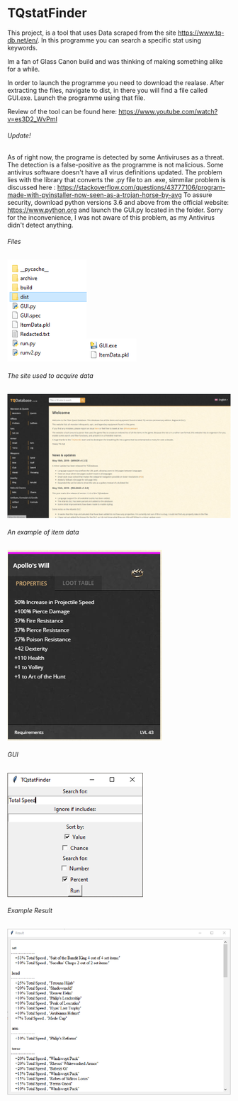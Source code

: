 # TQstatFinder
This project, is a tool that uses Data scraped from the site https://www.tq-db.net/en/.
In this programme you can search a specific stat using keywords.

Im a fan of Glass Canon build and was thinking of making something alike for a while.

In order to launch the programme you need to download the realase.
After extracting the files, navigate to dist, in there you will find a file called GUI.exe.
Launch the programme using that file.

Review of the tool can be found here: https://www.youtube.com/watch?v=es3D2_WvPmI

###### Update!

As of right now, the programe is detected by some Antiviruses as a threat. The detection is a false-positive as the programme is not malicious. Some antivirus software doesn't have all virus definitions updated. The problem lies with the library that converts the .py file to an .exe, simmilar problem is discussed here : https://stackoverflow.com/questions/43777106/program-made-with-pyinstaller-now-seen-as-a-trojan-horse-by-avg
To assure security, download python versions 3.6 and above from the official website: https://www.python.org and launch the GUI.py located in the folder.
Sorry for the inconvenience, I was not aware of this problem, as my Antivirus didn't detect anything.

###### Files
![alt text](https://github.com/M2etroline/TQstatFinder/blob/main/files.png?raw=true)![alt text](https://github.com/M2etroline/TQstatFinder/blob/main/files2.png?raw=true)
###### The site used to acquire data
![alt text](https://github.com/M2etroline/TQstatFinder/blob/main/Site.png?raw=true)
###### An example of item data
![alt text](https://github.com/M2etroline/TQstatFinder/blob/main/Item.png?raw=true)
###### GUI
![alt text](https://github.com/M2etroline/TQstatFinder/blob/main/GUI.png?raw=true)
###### Example Result
![alt text](https://github.com/M2etroline/TQstatFinder/blob/main/Result.png?raw=true)
